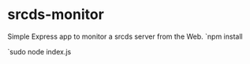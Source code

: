 srcds-monitor
=============

Simple Express app to monitor a srcds server from the Web.
`npm install

`sudo node index.js

